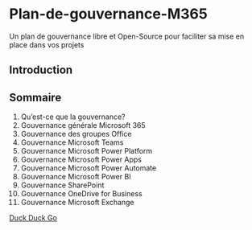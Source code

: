 # Plan-de-gouvernance-M365
Un plan de gouvernance libre et Open-Source pour faciliter sa mise en place dans vos projets

## Introduction

## Sommaire
1. Qu’est-ce que la gouvernance?
2. Gouvernance générale Microsoft 365
3. Gouvernance des groupes Office
4. Gouvernance Microsoft Teams
5. Gouvernance Microsoft Power Platform
6. Gouvernance Microsoft Power Apps
7. Gouvernance Microsoft Power Automate
8. Gouvernance Microsoft Power BI
9. Gouvernance SharePoint
10. Gouvernance OneDrive for Business
11. Gouvernance Microsoft Exchange

[Duck Duck Go](https://duckduckgo.com)
